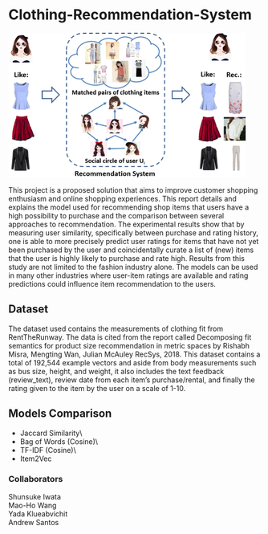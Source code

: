 # Clothing-Recommendation-System

![Alt text](The-illustration-of-our-task-make-a-recommendation-of-clothing-based-on-fashion-style.png)

This project is a proposed solution that
aims to improve customer shopping enthusiasm
and online shopping experiences. This report
details and explains the model used for
recommending shop items that users have a high
possibility to purchase and the comparison
between several approaches to recommendation.
The experimental results show that by
measuring user similarity, specifically between
purchase and rating history, one is able to more
precisely predict user ratings for items that have
not yet been purchased by the user and
coincidentally curate a list of (new) items that
the user is highly likely to purchase and rate
high. Results from this study are not limited to the
fashion industry alone. The models can be used
in many other industries where user-item ratings
are available and rating predictions could
influence item recommendation to the users.

## Dataset

The dataset used contains the measurements of
clothing fit from RentTheRunway. The data is
cited from the report called Decomposing fit
semantics for product size recommendation in
metric spaces by Rishabh Misra, Mengting Wan,
Julian McAuley RecSys, 2018. This dataset contains a total of 192,544 example
vectors and aside from body measurements such
as bus size, height, and weight, it also includes
the text feedback (review_text), review date
from each item’s purchase/rental, and finally the
rating given to the item by the user on a scale of
1-10.

## Models Comparison
- Jaccard Similarity\
- Bag of Words (Cosine)\
- TF-IDF (Cosine)\
- Item2Vec

### Collaborators
Shunsuke Iwata\
Mao-Ho Wang\
Yada Klueabvichit\
Andrew Santos

